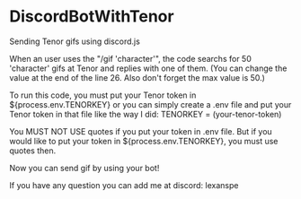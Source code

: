 # DiscordBotWithTenor
Sending Tenor gifs using discord.js 

When an user uses the "/gif 'character'", the code searchs for 50 'character' gifs at Tenor and replies with one of them. (You can change the value at the end of the line 26. Also don't forget the max value is 50.)

To run this code, you must put your Tenor token in ${process.env.TENORKEY} or you can simply create a .env file and put your Tenor token in that file like the way I did:
TENORKEY = (your-tenor-token)

You MUST NOT USE quotes if you put your token in .env file.
But if you would like to put your token in ${process.env.TENORKEY}, you must use quotes then.

Now you can send gif by using your bot!

If you have any question you can add me at discord: lexanspe